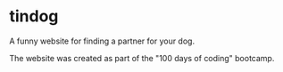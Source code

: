 # tindog
A funny website for finding a partner for your dog.

The website was created as part of the "100 days of coding" bootcamp.
